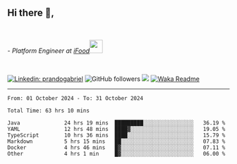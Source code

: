 <h2>Hi there  👋,</h2> </br>

<p><em>- Platform Engineer at <a href="https://www.ifood.com.br/">iFood</a><img src="https://media.giphy.com/media/WUlplcMpOCEmTGBtBW/giphy.gif" width="30"> 
</em></p></br>


[![Linkedin: prandogabriel](https://img.shields.io/badge/-prandogabriel-blue?style=flat-square&logo=Linkedin&logoColor=white&link=https://www.linkedin.com/in/prandogabriel/)](https://www.linkedin.com/in/prandogabriel)
![GitHub followers](https://img.shields.io/github/followers/prandogabriel?label=Follow&style=social)
![](https://visitor-badge.glitch.me/badge?page_id=prandogabriel.prandogabriel)
[![Waka Readme](https://github.com/prandogabriel/prandogabriel/actions/workflows/update-stats.yml.yml/badge.svg)](https://github.com/prandogabriel/prandogabriel/actions/workflows/update-stats.yml.yml)

---

<!--START_SECTION:waka-->

```golang
From: 01 October 2024 - To: 31 October 2024

Total Time: 63 hrs 10 mins

Java              24 hrs 19 mins  █████████░░░░░░░░░░░░░░░░   36.19 %
YAML              12 hrs 48 mins  ████▓░░░░░░░░░░░░░░░░░░░░   19.05 %
TypeScript        10 hrs 36 mins  ████░░░░░░░░░░░░░░░░░░░░░   15.79 %
Markdown          5 hrs 15 mins   ██░░░░░░░░░░░░░░░░░░░░░░░   07.83 %
Docker            4 hrs 46 mins   █▓░░░░░░░░░░░░░░░░░░░░░░░   07.11 %
Other             4 hrs 1 min     █▓░░░░░░░░░░░░░░░░░░░░░░░   06.00 %
```

<!--END_SECTION:waka-->
